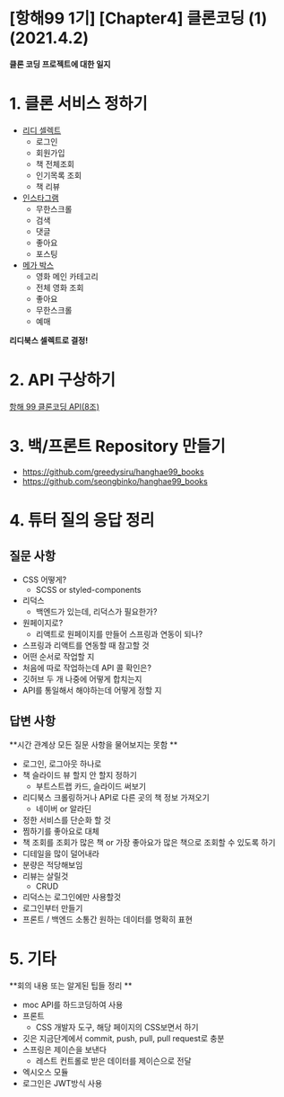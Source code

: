 # [항해99 1기] [Chapter4] 클론코딩 (1) (2021.4.2)

**클론 코딩 프로젝트에 대한 일지**

# 1. 클론 서비스 정하기

* [리디 셀렉트](https://select.ridibooks.com/home)
  * 로그인
  * 회원가입
  * 책 전체조회
  * 인기목록 조회
  * 책 리뷰
* [인스타그램](https://www.instagram.com/)
  * 무한스크롤
  * 검색
  * 댓글
  * 좋아요
  * 포스팅
* [메가 박스](https://www.megabox.co.kr/)
  * 영화 메인 카테고리
  * 전체 영화 조회
  * 좋아요
  * 무한스크롤
  * 예매

**리디북스 셀렉트로 결정!**



# 2. API 구상하기

[항해 99 클론코딩 API(8조)](https://docs.google.com/spreadsheets/d/14dzd7AIT8R0XmBXdqJpmf3p8h0dSwBAPmi3kCuonuSo/edit#gid=0)



# 3. 백/프론트 Repository 만들기

* https://github.com/greedysiru/hanghae99_books
* https://github.com/seongbinko/hanghae99_books



# 4. 튜터 질의 응답 정리

## 질문 사항

* CSS 어떻게?
  * SCSS or styled-components
* 리덕스
  * 백엔드가 있는데, 리덕스가 필요한가?
* 원페이지로?
  * 리액트로 원페이지를 만들어 스프링과 연동이 되나?
* 스프링과 리액트를 연동할 때 참고할 것
* 어떤 순서로 작업할 지
* 처음에 따로 작업하는데 API 콜 확인은?
* 깃허브 두 개 나중에 어떻게 합치는지
* API를 통일해서 해야하는데 어떻게 정할 지



## 답변 사항

**시간 관계상 모든 질문 사항을 물어보지는 못함 **

* 로그인, 로그아웃 하나로
* 책 슬라이드 뷰 할지 안 할지 정하기
  * 부트스트랩 카드, 슬라이드 써보기
* 리디북스 크롤링하거나 API로 다른 곳의 책 정보 가져오기
  * 네이버 or 알라딘
* 정한 서비스를 단순화 할 것
* 찜하기를 좋아요로 대체
* 책 조회를 조회가 많은 책 or 가장 좋아요가 많은 책으로 조회할 수 있도록 하기
* 디테일을 많이 덜어내라
* 분량은 적당해보임
* 리뷰는 살릴것
  * CRUD
* 리덕스는 로그인에만 사용할것
* 로그인부터 만들기
* 프론트 / 백엔드 소통간 원하는 데이터를 명확히 표현



# 5. 기타

**회의 내용 또는 알게된 팁들 정리 **

* moc API를 하드코딩하여 사용
* 프론트
  * CSS 개발자 도구, 해당 페이지의 CSS보면서 하기
* 깃은 지금단계에서 commit, push, pull, pull request로 충분
* 스프링은 제이슨을 보낸다
  * 레스트 컨트롤로 받은 데이터를 제이슨으로 전달
* 엑시오스 모듈
* 로그인은 JWT방식 사용